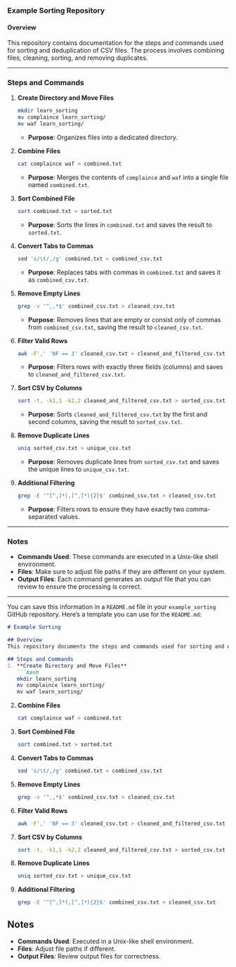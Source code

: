 ### Example Sorting Repository

#### Overview
This repository contains documentation for the steps and commands used for sorting and deduplication of CSV files. The process involves combining files, cleaning, sorting, and removing duplicates.

---

### Steps and Commands

1. **Create Directory and Move Files**
   ```bash
   mkdir learn_sorting
   mv complaince learn_sorting/
   mv waf learn_sorting/
   ```
   - **Purpose**: Organizes files into a dedicated directory.

2. **Combine Files**
   ```bash
   cat complaince waf > combined.txt
   ```
   - **Purpose**: Merges the contents of `complaince` and `waf` into a single file named `combined.txt`.

3. **Sort Combined File**
   ```bash
   sort combined.txt > sorted.txt
   ```
   - **Purpose**: Sorts the lines in `combined.txt` and saves the result to `sorted.txt`.

4. **Convert Tabs to Commas**
   ```bash
   sed 's/\t/,/g' combined.txt > combined_csv.txt
   ```
   - **Purpose**: Replaces tabs with commas in `combined.txt` and saves it as `combined_csv.txt`.

5. **Remove Empty Lines**
   ```bash
   grep -v '^,,*$' combined_csv.txt > cleaned_csv.txt
   ```
   - **Purpose**: Removes lines that are empty or consist only of commas from `combined_csv.txt`, saving the result to `cleaned_csv.txt`.

6. **Filter Valid Rows**
   ```bash
   awk -F',' 'NF == 3' cleaned_csv.txt > cleaned_and_filtered_csv.txt
   ```
   - **Purpose**: Filters rows with exactly three fields (columns) and saves to `cleaned_and_filtered_csv.txt`.

7. **Sort CSV by Columns**
   ```bash
   sort -t, -k1,1 -k2,2 cleaned_and_filtered_csv.txt > sorted_csv.txt
   ```
   - **Purpose**: Sorts `cleaned_and_filtered_csv.txt` by the first and second columns, saving the result to `sorted_csv.txt`.

8. **Remove Duplicate Lines**
   ```bash
   uniq sorted_csv.txt > unique_csv.txt
   ```
   - **Purpose**: Removes duplicate lines from `sorted_csv.txt` and saves the unique lines to `unique_csv.txt`.

9. **Additional Filtering**
   ```bash
   grep -E '^[^,]*(,[^,]*){2}$' combined_csv.txt > cleaned_csv.txt
   ```
   - **Purpose**: Filters rows to ensure they have exactly two comma-separated values.

---

### Notes
- **Commands Used**: These commands are executed in a Unix-like shell environment.
- **Files**: Make sure to adjust file paths if they are different on your system.
- **Output Files**: Each command generates an output file that you can review to ensure the processing is correct.

---

You can save this information in a `README.md` file in your `example_sorting` GitHub repository. Here’s a template you can use for the `README.md`:

```markdown
# Example Sorting

## Overview
This repository documents the steps and commands used for sorting and deduplication of CSV files.

## Steps and Commands
1. **Create Directory and Move Files**
   ```bash
   mkdir learn_sorting
   mv complaince learn_sorting/
   mv waf learn_sorting/
   ```

2. **Combine Files**
   ```bash
   cat complaince waf > combined.txt
   ```

3. **Sort Combined File**
   ```bash
   sort combined.txt > sorted.txt
   ```

4. **Convert Tabs to Commas**
   ```bash
   sed 's/\t/,/g' combined.txt > combined_csv.txt
   ```

5. **Remove Empty Lines**
   ```bash
   grep -v '^,,*$' combined_csv.txt > cleaned_csv.txt
   ```

6. **Filter Valid Rows**
   ```bash
   awk -F',' 'NF == 3' cleaned_csv.txt > cleaned_and_filtered_csv.txt
   ```

7. **Sort CSV by Columns**
   ```bash
   sort -t, -k1,1 -k2,2 cleaned_and_filtered_csv.txt > sorted_csv.txt
   ```

8. **Remove Duplicate Lines**
   ```bash
   uniq sorted_csv.txt > unique_csv.txt
   ```

9. **Additional Filtering**
   ```bash
   grep -E '^[^,]*(,[^,]*){2}$' combined_csv.txt > cleaned_csv.txt
   ```

## Notes
- **Commands Used**: Executed in a Unix-like shell environment.
- **Files**: Adjust file paths if different.
- **Output Files**: Review output files for correctness.

```
